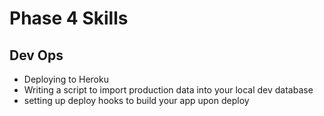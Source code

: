 # Phase 4 Skills


## Dev Ops

- Deploying to Heroku
- Writing a script to import production data into your local dev database
- setting up deploy hooks to build your app upon deploy
